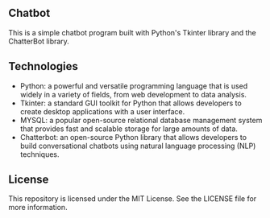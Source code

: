 ## Chatbot

This is a simple chatbot program built with Python's Tkinter library and the ChatterBot library.

## Technologies

* Python: a powerful and versatile programming language that is used widely in a variety of fields, from web development to data analysis.
* Tkinter: a standard GUI toolkit for Python that allows developers to create desktop applications with a user interface.
* MYSQL: a popular open-source relational database management system that provides fast and scalable storage for large amounts of data.
* Chatterbot: an open-source Python library that allows developers to build conversational chatbots using natural language processing (NLP) techniques. 

## License

This repository is licensed under the MIT License. See the LICENSE file for more information.
